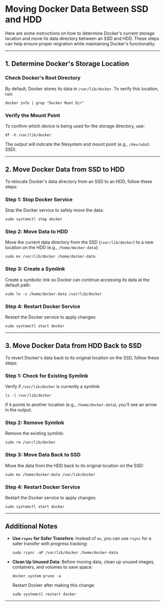 
# Moving Docker Data Between SSD and HDD

Here are some instructions on how to determine Docker's current storage location and move its data directory between an SSD and HDD. These steps can help ensure proper migration while maintaining Docker's functionality.

---

## 1. Determine Docker's Storage Location

### Check Docker's Root Directory
By default, Docker stores its data in `/var/lib/docker`. To verify this location, run:
```
docker info | grep "Docker Root Dir"
```

### Verify the Mount Point
To confirm which device is being used for the storage directory, use:
```
df -h /var/lib/docker
```
The output will indicate the filesystem and mount point (e.g., `/dev/sda3`: SSD).

---

## 2. Move Docker Data from SSD to HDD

To relocate Docker's data directory from an SSD to an HDD, follow these steps:

### Step 1: Stop Docker Service
Stop the Docker service to safely move the data:
```
sudo systemctl stop docker
```

### Step 2: Move Data to HDD
Move the current data directory from the SSD (`/var/lib/docker`) to a new location on the HDD (e.g., `/home/docker-data`):
```
sudo mv /var/lib/docker /home/docker-data
```

### Step 3: Create a Symlink
Create a symbolic link so Docker can continue accessing its data at the default path:
```
sudo ln -s /home/docker-data /var/lib/docker
```

### Step 4: Restart Docker Service
Restart the Docker service to apply changes:
```
sudo systemctl start docker
```

---

## 3. Move Docker Data from HDD Back to SSD

To revert Docker's data back to its original location on the SSD, follow these steps:

### Step 1: Check for Existing Symlink
Verify if `/var/lib/docker` is currently a symlink:
```
ls -l /var/lib/docker
```
If it points to another location (e.g., `/home/docker-data`), you'll see an arrow in the output.

### Step 2: Remove Symlink
Remove the existing symlink:
```
sudo rm /var/lib/docker
```

### Step 3: Move Data Back to SSD
Move the data from the HDD back to its original location on the SSD:
```
sudo mv /home/docker-data /var/lib/docker
```

### Step 4: Restart Docker Service
Restart the Docker service to apply changes:
```
sudo systemctl start docker
```

---

## Additional Notes

- **Use `rsync` for Safer Transfers**: Instead of `mv`, you can use `rsync` for a safer transfer with progress tracking:
  ```
  sudo rsync -aP /var/lib/docker /home/docker-data
  ```

- **Clean Up Unused Data**: Before moving data, clean up unused images, containers, and volumes to save space:
  ```
  docker system prune -a
  ```

  Restart Docker after making this change:
  ```
  sudo systemctl restart docker
  ```

---
